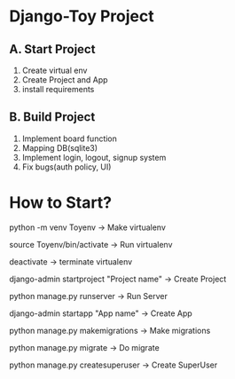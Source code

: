 # Django-Toy Project

## A. Start Project
1. Create virtual env
2. Create Project and App
3. install requirements

## B. Build Project
1. Implement board function
2. Mapping DB(sqlite3)
3. Implement login, logout, signup system
4. Fix bugs(auth policy, UI)

# How to Start?
python -m venv Toyenv
-> Make virtualenv

source Toyenv/bin/activate
-> Run virtualenv

deactivate
-> terminate virtualenv

django-admin startproject "Project name"
-> Create Project

python manage.py runserver
-> Run Server 

django-admin startapp "App name"
-> Create App

python manage.py makemigrations
-> Make migrations

python manage.py migrate
-> Do migrate

python manage.py createsuperuser
-> Create SuperUser